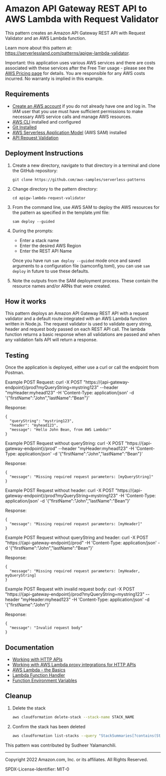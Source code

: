 # Amazon API Gateway REST API to AWS Lambda with Request Validator

This pattern creates an Amazon API Gateway REST API with Request Validator and an AWS Lambda function.

Learn more about this pattern at: https://serverlessland.com/patterns/apigw-lambda-validator.

Important: this application uses various AWS services and there are costs associated with these services after the Free Tier usage - please see the [AWS Pricing page](https://aws.amazon.com/pricing/) for details. You are responsible for any AWS costs incurred. No warranty is implied in this example.

## Requirements

* [Create an AWS account](https://portal.aws.amazon.com/gp/aws/developer/registration/index.html) if you do not already have one and log in. The IAM user that you use must have sufficient permissions to make necessary AWS service calls and manage AWS resources.
* [AWS CLI](https://docs.aws.amazon.com/cli/latest/userguide/install-cliv2.html) installed and configured
* [Git Installed](https://git-scm.com/book/en/v2/Getting-Started-Installing-Git)
* [AWS Serverless Application Model](https://docs.aws.amazon.com/serverless-application-model/latest/developerguide/serverless-sam-cli-install.html) (AWS SAM) installed
* [API Request Validation](https://docs.aws.amazon.com/apigateway/latest/developerguide/api-gateway-method-request-validation.html)

## Deployment Instructions

1. Create a new directory, navigate to that directory in a terminal and clone the GitHub repository:
    ```
    git clone https://github.com/aws-samples/serverless-patterns
    ```
1. Change directory to the pattern directory:
    ```
    cd apigw-lambda-request-validator
    ```
1. From the command line, use AWS SAM to deploy the AWS resources for the pattern as specified in the template.yml file:
    ```
    sam deploy --guided
    ```
1. During the prompts:
    * Enter a stack name
    * Enter the desired AWS Region
    * Enter the REST API Name

    Once you have run `sam deploy --guided` mode once and saved arguments to a configuration file (samconfig.toml), you can use `sam deploy` in future to use these defaults.

1. Note the outputs from the SAM deployment process. These contain the resource names and/or ARNs that were created.

## How it works

This pattern deploys an Amazon API Gateway REST API with a request validator and a default route integrated with an AWS Lambda function written in Node.js. The request validator is used to validate query string, header and request body passed on each REST API call. The lambda function returns a basic response when all validations are passed and when any validation fails API will return a response.

## Testing

Once the application is deployed, either use a curl or call the endpoint from Postman.

Example POST Request: curl -X POST "https://{api-gateway-endpoint}/prod?myQueryString=mystring123" --header "myHeader:myhead123" -H 'Content-Type: application/json' -d '{"firstName":"John","lastName":"Bean"}'

Response:
```
{
  "queryString": "mystring123",
  "header": "myhead123",
  "message": "Hello John Bean, from AWS Lambda!"
}
```

Example POST Request without queryString: curl -X POST "https://{api-gateway-endpoint}/prod" --header "myHeader:myhead123" -H 'Content-Type: application/json' -d '{"firstName":"John","lastName":"Bean"}'

Response:
```
{
  "message": "Missing required request parameters: [myQueryString]"
}
```

Example POST Request without header: curl -X POST "https://{api-gateway-endpoint}/prod?myQueryString=mystring123" -H 'Content-Type: application/json' -d '{"firstName":"John","lastName":"Bean"}'

Response:
```
{
  "message": "Missing required request parameters: [myHeader]"
}
```

Example POST Request without queryString and header: curl -X POST "https://{api-gateway-endpoint}/prod"  -H 'Content-Type: application/json' -d '{"firstName":"John","lastName":"Bean"}'

Response:
```
{
  "message": "Missing required request parameters: [myHeader, myQueryString]
}
```

Example POST Request with invalid request body: curl -X POST "https://{api-gateway-endpoint}/prod?myQueryString=mystring123" --header "myHeader:myhead123" -H 'Content-Type: application/json' -d '{"firstName":"John"}'

Response:
```
{
  "message": "Invalid request body"
}
```

## Documentation
- [Working with HTTP APIs](https://docs.aws.amazon.com/apigateway/latest/developerguide/http-api.html)
- [Working with AWS Lambda proxy integrations for HTTP APIs](https://docs.aws.amazon.com/apigateway/latest/developerguide/http-api-develop-integrations-lambda.html)
- [AWS Lambda - the Basics](https://docs.aws.amazon.com/whitepapers/latest/serverless-architectures-lambda/aws-lambdathe-basics.html)
- [Lambda Function Handler](https://docs.aws.amazon.com/whitepapers/latest/serverless-architectures-lambda/the-handler.html)
- [Function Environment Variables](https://docs.aws.amazon.com/lambda/latest/dg/configuration-envvars.html)

## Cleanup

1. Delete the stack
    ```bash
    aws cloudformation delete-stack --stack-name STACK_NAME
    ```
1. Confirm the stack has been deleted
    ```bash
    aws cloudformation list-stacks --query "StackSummaries[?contains(StackName,'STACK_NAME')].StackStatus"
    ```

This pattern was contributed by Sudheer Yalamanchili.

----
Copyright 2022 Amazon.com, Inc. or its affiliates. All Rights Reserved.

SPDX-License-Identifier: MIT-0
